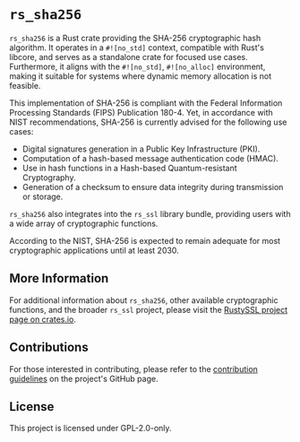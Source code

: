 # `rs_sha256`

`rs_sha256` is a Rust crate providing the SHA-256 cryptographic hash algorithm. It operates in a `#![no_std]` context, compatible with Rust's libcore, and serves as a standalone crate for focused use cases. Furthermore, it aligns with the `#![no_std]`, `#![no_alloc]` environment, making it suitable for systems where dynamic memory allocation is not feasible.

This implementation of SHA-256 is compliant with the Federal Information Processing Standards (FIPS) Publication 180-4. Yet, in accordance with NIST recommendations, SHA-256 is currently advised for the following use cases:

- Digital signatures generation in a Public Key Infrastructure (PKI).
- Computation of a hash-based message authentication code (HMAC).
- Use in hash functions in a Hash-based Quantum-resistant Cryptography.
- Generation of a checksum to ensure data integrity during transmission or storage.

`rs_sha256` also integrates into the `rs_ssl` library bundle, providing users with a wide array of cryptographic functions.

According to the NIST, SHA-256 is expected to remain adequate for most cryptographic applications until at least 2030.

## More Information

For additional information about `rs_sha256`, other available cryptographic functions, and the broader `rs_ssl` project, please visit the [RustySSL project page on crates.io](https://crates.io/crates/rs_ssl).

## Contributions
For those interested in contributing, please refer to the [contribution guidelines](https://github.com/RustySSL/rs_ssl/CONTRIBUTING.md) on the project's GitHub page.

## License
This project is licensed under GPL-2.0-only.
